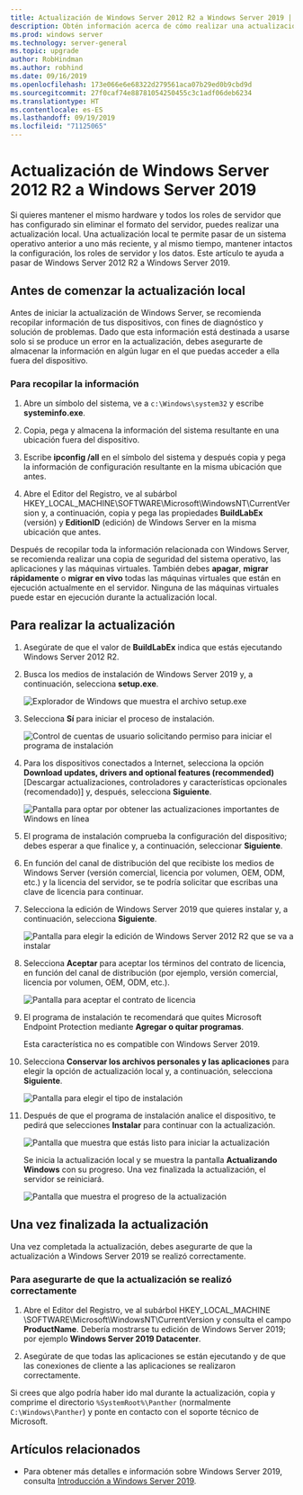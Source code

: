 ```yaml
---
title: Actualización de Windows Server 2012 R2 a Windows Server 2019 | Microsoft Docs
description: Obtén información acerca de cómo realizar una actualización local para pasar de Windows Server 2012 R2 a Windows Server 2019.
ms.prod: windows server
ms.technology: server-general
ms.topic: upgrade
author: RobHindman
ms.author: robhind
ms.date: 09/16/2019
ms.openlocfilehash: 173e066e6e68322d279561aca07b29ed0b9cbd9d
ms.sourcegitcommit: 27f0caf74e88781054250455c3c1adf06deb6234
ms.translationtype: HT
ms.contentlocale: es-ES
ms.lasthandoff: 09/19/2019
ms.locfileid: "71125065"
---
```

# <a name="upgrade-windows-server-2012-r2-to-windows-server-2019"></a>Actualización de Windows Server 2012 R2 a Windows Server 2019

Si quieres mantener el mismo hardware y todos los roles de servidor que has configurado sin eliminar el formato del servidor, puedes realizar una actualización local. Una actualización local te permite pasar de un sistema operativo anterior a uno más reciente, y al mismo tiempo, mantener intactos la configuración, los roles de servidor y los datos. Este artículo te ayuda a pasar de Windows Server 2012 R2 a Windows Server 2019.

## <a name="before-you-begin-your-in-place-upgrade"></a>Antes de comenzar la actualización local

Antes de iniciar la actualización de Windows Server, se recomienda recopilar información de tus dispositivos, con fines de diagnóstico y solución de problemas. Dado que esta información está destinada a usarse solo si se produce un error en la actualización, debes asegurarte de almacenar la información en algún lugar en el que puedas acceder a ella fuera del dispositivo.

### <a name="to-collect-your-info"></a>Para recopilar la información

1. Abre un símbolo del sistema, ve a `c:\Windows\system32` y escribe **systeminfo.exe**.

2. Copia, pega y almacena la información del sistema resultante en una ubicación fuera del dispositivo.

3. Escribe **ipconfig /all** en el símbolo del sistema y después copia y pega la información de configuración resultante en la misma ubicación que antes.

4. Abre el Editor del Registro, ve al subárbol HKEY_LOCAL_MACHINE\SOFTWARE\Microsoft\WindowsNT\CurrentVersion y, a continuación, copia y pega las propiedades **BuildLabEx** (versión) y **EditionID** (edición) de Windows Server en la misma ubicación que antes.

Después de recopilar toda la información relacionada con Windows Server, se recomienda realizar una copia de seguridad del sistema operativo, las aplicaciones y las máquinas virtuales. También debes **apagar**, **migrar rápidamente** o **migrar en vivo** todas las máquinas virtuales que están en ejecución actualmente en el servidor. Ninguna de las máquinas virtuales puede estar en ejecución durante la actualización local.

## <a name="to-perform-the-upgrade"></a>Para realizar la actualización

1. Asegúrate de que el valor de **BuildLabEx** indica que estás ejecutando Windows Server 2012 R2.

2. Busca los medios de instalación de Windows Server 2019 y, a continuación, selecciona **setup.exe**.

    ![Explorador de Windows que muestra el archivo setup.exe](media/upgrade-2012r2-2019/setup-2019.png)

3. Selecciona **Sí** para iniciar el proceso de instalación.

    ![Control de cuentas de usuario solicitando permiso para iniciar el programa de instalación](media/upgrade-2012r2-2019/start-setup-uac-box.png)

4. Para los dispositivos conectados a Internet, selecciona la opción **Download updates, drivers and optional features (recommended)** [Descargar actualizaciones, controladores y características opcionales (recomendado)] y, después, selecciona **Siguiente**.

    ![Pantalla para optar por obtener las actualizaciones importantes de Windows en línea](media/upgrade-2012r2-2019/online-updates-win-setup.png)

5. El programa de instalación comprueba la configuración del dispositivo; debes esperar a que finalice y, a continuación, seleccionar **Siguiente**.

6. En función del canal de distribución del que recibiste los medios de Windows Server (versión comercial, licencia por volumen, OEM, ODM, etc.) y la licencia del servidor, se te podría solicitar que escribas una clave de licencia para continuar.

7. Selecciona la edición de Windows Server 2019 que quieres instalar y, a continuación, selecciona **Siguiente**.

    ![Pantalla para elegir la edición de Windows Server 2012 R2 que se va a instalar](media/upgrade-2012r2-2019/select-os-edition.png)

8. Selecciona **Aceptar** para aceptar los términos del contrato de licencia, en función del canal de distribución (por ejemplo, versión comercial, licencia por volumen, OEM, ODM, etc.).

    ![Pantalla para aceptar el contrato de licencia](media/upgrade-2012r2-2019/license-terms.png)

9. El programa de instalación te recomendará que quites Microsoft Endpoint Protection mediante **Agregar o quitar programas**.

    Esta característica no es compatible con Windows Server 2019.

10. Selecciona **Conservar los archivos personales y las aplicaciones** para elegir la opción de actualización local y, a continuación, selecciona **Siguiente**.

    ![Pantalla para elegir el tipo de instalación](media/upgrade-2012r2-2019/choose-install-upgrade.png)

11. Después de que el programa de instalación analice el dispositivo, te pedirá que selecciones **Instalar** para continuar con la actualización.

    ![Pantalla que muestra que estás listo para iniciar la actualización](media/upgrade-2012r2-2019/ready-to-install.png)

    Se inicia la actualización local y se muestra la pantalla **Actualizando Windows** con su progreso. Una vez finalizada la actualización, el servidor se reiniciará.

    ![Pantalla que muestra el progreso de la actualización](media/upgrade-2012r2-2019/upgrading-windows-with-progress.png)

## <a name="after-your-upgrade-is-done"></a>Una vez finalizada la actualización

Una vez completada la actualización, debes asegurarte de que la actualización a Windows Server 2019 se realizó correctamente.

### <a name="to-make-sure-your-upgrade-was-successful"></a>Para asegurarte de que la actualización se realizó correctamente

1. Abre el Editor del Registro, ve al subárbol HKEY_LOCAL_MACHINE \SOFTWARE\Microsoft\WindowsNT\CurrentVersion y consulta el campo **ProductName**. Debería mostrarse tu edición de Windows Server 2019; por ejemplo **Windows Server 2019 Datacenter**.

2. Asegúrate de que todas las aplicaciones se están ejecutando y de que las conexiones de cliente a las aplicaciones se realizaron correctamente.

Si crees que algo podría haber ido mal durante la actualización, copia y comprime el directorio `%SystemRoot%\Panther` (normalmente `C:\Windows\Panther`) y ponte en contacto con el soporte técnico de Microsoft.

## <a name="related-articles"></a>Artículos relacionados

- Para obtener más detalles e información sobre Windows Server 2019, consulta [Introducción a Windows Server 2019](https://docs.microsoft.com/windows-server/get-started-19/get-started-19).